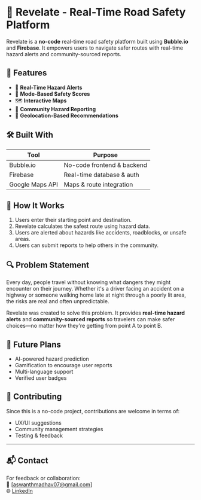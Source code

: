 # 🚦 Revelate - Real-Time Road Safety Platform

Revelate is a **no-code** real-time road safety platform built using **Bubble.io** and **Firebase**. It empowers users to navigate safer routes with real-time hazard alerts and community-sourced reports.

## 🌟 Features

- 🔔 **Real-Time Hazard Alerts**  
- 🚗 **Mode-Based Safety Scores**  
- 🗺️ **Interactive Maps**  
- 📝 **Community Hazard Reporting**  
- 📡 **Geolocation-Based Recommendations**

## 🛠️ Built With

| Tool         | Purpose                    |
| ------------ | -------------------------- |
| Bubble.io    | No-code frontend & backend |
| Firebase     | Real-time database & auth  |
| Google Maps API | Maps & route integration |

 




## 📖 How It Works

1. Users enter their starting point and destination.
2. Revelate calculates the safest route using hazard data.
3. Users are alerted about hazards like accidents, roadblocks, or unsafe areas.
4. Users can submit reports to help others in the community.

## 🔍 Problem Statement

Every day, people travel without knowing what dangers they might encounter on their journey. Whether it's a driver facing an accident on a highway or someone walking home late at night through a poorly lit area, the risks are real and often unpredictable.

Revelate was created to solve this problem. It provides **real-time hazard alerts** and **community-sourced reports** so travelers can make safer choices—no matter how they're getting from point A to point B.


## 🚀 Future Plans

- AI-powered hazard prediction  
- Gamification to encourage user reports  
- Multi-language support  
- Verified user badges

## 🤝 Contributing

Since this is a no-code project, contributions are welcome in terms of:
- UX/UI suggestions  
- Community management strategies  
- Testing & feedback  

---

## 📬 Contact

For feedback or collaboration:  
📧 [aswanthmadhav07@gmail.com]  
🌐 [LinkedIn](https://www.linkedin.com/in/aswanth-madhav-323992322/)
